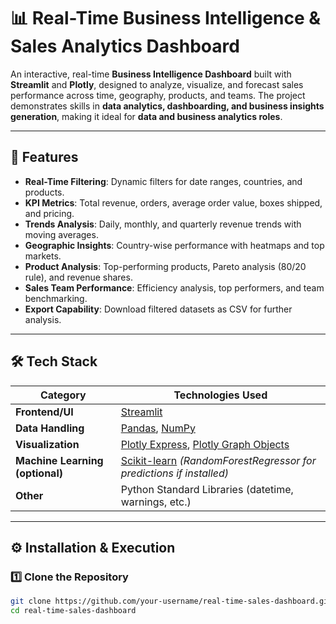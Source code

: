 # 📊 Real-Time Business Intelligence & Sales Analytics Dashboard  

An interactive, real-time **Business Intelligence Dashboard** built with **Streamlit** and **Plotly**, designed to analyze, visualize, and forecast sales performance across time, geography, products, and teams. The project demonstrates skills in **data analytics, dashboarding, and business insights generation**, making it ideal for **data and business analytics roles**.  

---

## 🚀 Features  
- **Real-Time Filtering**: Dynamic filters for date ranges, countries, and products.  
- **KPI Metrics**: Total revenue, orders, average order value, boxes shipped, and pricing.  
- **Trends Analysis**: Daily, monthly, and quarterly revenue trends with moving averages.  
- **Geographic Insights**: Country-wise performance with heatmaps and top markets.  
- **Product Analysis**: Top-performing products, Pareto analysis (80/20 rule), and revenue shares.  
- **Sales Team Performance**: Efficiency analysis, top performers, and team benchmarking.  
- **Export Capability**: Download filtered datasets as CSV for further analysis.  

---

## 🛠️ Tech Stack  

| Category           | Technologies Used |
|--------------------|-------------------|
| **Frontend/UI**    | [Streamlit](https://streamlit.io/) |
| **Data Handling**  | [Pandas](https://pandas.pydata.org/), [NumPy](https://numpy.org/) |
| **Visualization**  | [Plotly Express](https://plotly.com/python/plotly-express/), [Plotly Graph Objects](https://plotly.com/python/graph-objects/) |
| **Machine Learning (optional)** | [Scikit-learn](https://scikit-learn.org/stable/) *(RandomForestRegressor for predictions if installed)* |
| **Other**          | Python Standard Libraries (datetime, warnings, etc.) |

---

## ⚙️ Installation & Execution  

### 1️⃣ Clone the Repository  
```bash
git clone https://github.com/your-username/real-time-sales-dashboard.git
cd real-time-sales-dashboard
